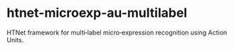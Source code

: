 # htnet-microexp-au-multilabel
HTNet framework for multi‐label micro‐expression recognition using Action Units.
